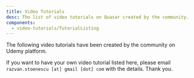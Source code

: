 ```yaml
---
title: Video Tutorials
desc: The list of video tutorials on Quasar created by the community.
components:
  - video-tutorials/TutorialListing
---
```


The following video tutorials have been created by the community on Udemy platform.

If you want to have your own video tutorial listed here, please email `razvan.stoenescu [at] gmail [dot] com` with the details. Thank you.

<tutorial-listing class="q-mt-lg" />
